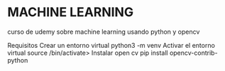 # MACHINE LEARNING
curso de udemy sobre machine learning usando python y opencv

Requisitos
Crear un entorno virtual
  python3 -m venv <nombre-entorno-virtual>
Activar el entorno virtual
  source <nombre-entorno-virtual>/bin/activate>
Instalar open cv
  pip install opencv-contrib-python

